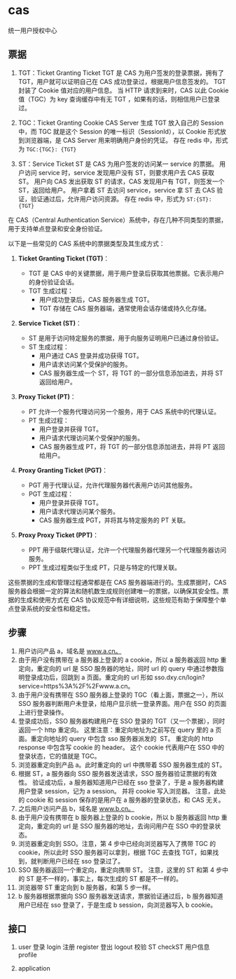 # cas

统一用户授权中心

## 票据

1. TGT：Ticket Granting Ticket
   TGT 是 CAS 为用户签发的登录票据，拥有了 TGT，用户就可以证明自己在 CAS 成功登录过，根据用户信息签发的。
   TGT 封装了 Cookie 值对应的用户信息。
   当 HTTP 请求到来时，CAS 以此 Cookie 值（TGC）为 key 查询缓存中有无 TGT ，如果有的话，则相信用户已登录过。

2. TGC：Ticket Granting Cookie
   CAS Server 生成 TGT 放入自己的 Session 中，而 TGC 就是这个 Session 的唯一标识（SessionId），以 Cookie 形式放到浏览器端，是 CAS Server 用来明确用户身份的凭证。
   存在 redis 中，形式为 `TGC:{TGC}: {TGT}`

3. ST：Service Ticket
   ST 是 CAS 为用户签发的访问某一 service 的票据。
   用户访问 service 时，service 发现用户没有 ST，则要求用户去 CAS 获取 ST。
   用户向 CAS 发出获取 ST 的请求，CAS 发现用户有 TGT，则签发一个 ST，返回给用户。
   用户拿着 ST 去访问 service，service 拿 ST 去 CAS 验证，验证通过后，允许用户访问资源。
   存在 redis 中，形式为 `ST:{ST}: {TGT}`

在 CAS（Central Authentication Service）系统中，存在几种不同类型的票据，用于支持单点登录和安全身份验证。

以下是一些常见的 CAS 系统中的票据类型及其生成方式：

1. **Ticket Granting Ticket (TGT)**：

   - TGT 是 CAS 中的关键票据，用于用户登录后获取其他票据。它表示用户的身份验证会话。
   - TGT 生成过程：
     - 用户成功登录后，CAS 服务器生成 TGT。
     - TGT 存储在 CAS 服务器端，通常使用会话存储或持久化存储。

2. **Service Ticket (ST)**：

   - ST 是用于访问特定服务的票据，用于向服务证明用户已通过身份验证。
   - ST 生成过程：
     - 用户通过 CAS 登录并成功获得 TGT。
     - 用户请求访问某个受保护的服务。
     - CAS 服务器生成一个 ST，将 TGT 的一部分信息添加进去，并将 ST 返回给用户。

3. **Proxy Ticket (PT)**：

   - PT 允许一个服务代理访问另一个服务，用于 CAS 系统中的代理认证。
   - PT 生成过程：
     - 用户登录并获得 TGT。
     - 用户请求代理访问某个受保护的服务。
     - CAS 服务器生成 PT，将 TGT 的一部分信息添加进去，并将 PT 返回给用户。

4. **Proxy Granting Ticket (PGT)**：

   - PGT 用于代理认证，允许代理服务器代表用户访问其他服务。
   - PGT 生成过程：
     - 用户登录并获得 TGT。
     - 用户请求代理访问某个服务。
     - CAS 服务器生成 PGT，并将其与特定服务的 PT 关联。

5. **Proxy Proxy Ticket (PPT)**：
   - PPT 用于级联代理认证，允许一个代理服务器代理另一个代理服务器访问服务。
   - PPT 生成过程类似于生成 PT，只是与特定的代理关联。

这些票据的生成和管理过程通常都是在 CAS 服务器端进行的。生成票据时，CAS 服务器会根据一定的算法和随机数生成规则创建唯一的票据，以确保其安全性。票据的生成和使用方式在 CAS 协议规范中有详细说明，这些规范有助于保障整个单点登录系统的安全性和稳定性。

## 步骤

1. 用户访问产品 a，域名是 www.a.cn。
2. 由于用户没有携带在 a 服务器上登录的 a cookie，所以 a 服务器返回 http 重定向，重定向的 url 是 SSO 服务器的地址，同时 url 的 query 中通过参数指明登录成功后，回跳到 a 页面。重定向的 url 形如 sso.dxy.cn/login?service=https%3A%2F%2Fwww.a.cn。
3. 由于用户没有携带在 SSO 服务器上登录的 TGC（看上面，票据之一），所以 SSO 服务器判断用户未登录，给用户显示统一登录界面。用户在 SSO 的页面上进行登录操作。
4. 登录成功后，SSO 服务器构建用户在 SSO 登录的 TGT（又一个票据），同时返回一个 http 重定向。
   这里注意：重定向地址为之前写在 query 里的 a 页面。重定向地址的 query 中包含 sso 服务器派发的  ST。
   重定向的 http response 中包含写 cookie 的 header。
   这个 cookie 代表用户在 SSO 中的登录状态，它的值就是 TGC。
5. 浏览器重定向到产品 a。此时重定向的 url 中携带着 SSO 服务器生成的 ST。
6. 根据 ST，a 服务器向 SSO 服务器发送请求，SSO 服务器验证票据的有效性。
   验证成功后，a 服务器知道用户已经在 sso 登录了，于是 a 服务器构建用户登录 session，记为 a session。
   并将 cookie 写入浏览器。
   注意，此处的 cookie 和 session 保存的是用户在 a 服务器的登录状态，和 CAS 无关。
7. 之后用户访问产品 b，域名是 www.b.cn。
8. 由于用户没有携带在 b 服务器上登录的 b cookie，所以 b 服务器返回 http 重定向，重定向的 url 是 SSO 服务器的地址，去询问用户在 SSO 中的登录状态。
9. 浏览器重定向到 SSO。注意，第 4 步中已经向浏览器写入了携带 TGC 的 cookie，所以此时 SSO 服务器可以拿到，根据 TGC 去查找 TGT，如果找到，就判断用户已经在 sso 登录过了。
10. SSO 服务器返回一个重定向，重定向携带 ST。
    注意，这里的 ST 和第 4 步中的 ST 是不一样的，事实上，每次生成的 ST 都是不一样的。
11. 浏览器带 ST 重定向到 b 服务器，和第 5 步一样。
12. b 服务器根据票据向 SSO 服务器发送请求，票据验证通过后，b 服务器知道用户已经在 sso 登录了，于是生成 b session，向浏览器写入 b cookie。

## 接口

1. user
   登录 login
   注册 register
   登出 logout
   校验 ST checkST
   用户信息 profile

2. application

###
